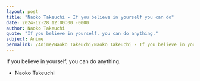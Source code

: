 ```yaml
---
layout: post
title: "Naoko Takeuchi - If you believe in yourself you can do"
date: 2024-12-28 12:00:00 -0000
author: Naoko Takeuchi
quote: "If you believe in yourself, you can do anything."
subject: Anime
permalink: /Anime/Naoko Takeuchi/Naoko Takeuchi - If you believe in yourself you can do
---
```


If you believe in yourself, you can do anything.

- Naoko Takeuchi

